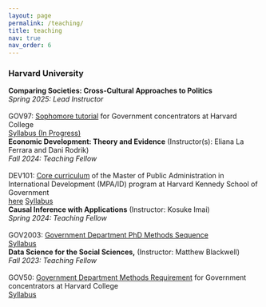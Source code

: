 ```yaml
---
layout: page
permalink: /teaching/
title: teaching
nav: true
nav_order: 6
---
```


<h3>Harvard University</h3>

<div class="post">
<article>
<div class="card mt-3">
<div class="p-3">
<strong>Comparing Societies: Cross-Cultural Approaches to Politics</strong><br>
<em>Spring 2025: Lead Instructor</em><br> <br>
GOV97: <a href="https://www.gov.harvard.edu/undergraduate/academics/concentration-requirements/gov-97-the-sophomore-tutorial-in-government/">Sophomore tutorial</a> for Government concentrators at Harvard College <br>
<a href="https://docs.google.com/document/d/1E2qcNwr2B_TwQmHaB-O0vjuccA8GEVM79Lb5AmQcLBQ/edit?usp=sharing" target="_blank">Syllabus (In Progress)</a>
</div>
</div>

<div class="card mt-3">
<div class="p-3">
<strong>Economic Development: Theory and Evidence</strong> (Instructor(s): <a>Eliana La Ferrara and Dani Rodrik</a>)<br>
<em>Fall 2024: Teaching Fellow</em> <br> <br>
DEV101: <a href="https://www.hks.harvard.edu/educational-programs/masters-programs/master-public-administration-international-development#curriculum">Core curriculum</a> of the Master of Public Administration in International Development (MPA/ID) program at Harvard Kennedy School of Government <br>
<a href="assets/pdf/theem25.pdf" target="_blank">here</a>
<a href="assets/pdf/dev101.pdf" target="_blank">Syllabus</a>
</div>
</div>

<div class="post">
<article>
<div class="card mt-3">
<div class="p-3">
<strong>Causal Inference with Applications</strong> (Instructor: <a>Kosuke Imai</a>)<br>
<em>Spring 2024: Teaching Fellow</em><br> <br>
GOV2003: <a href="https://governmentmethods.hsites.harvard.edu/graduate-courses">Government Department PhD Methods Sequence</a> <br>
<a href="assets/pdf/gov2001.pdf" target="_blank">Syllabus</a>
</div>
</div>

<div class="post">
<article>
<div class="card mt-3">
<div class="p-3">
<strong>Data Science for the Social Sciences,</strong> (Instructor: <a>Matthew Blackwell</a>)<br>
<em>Fall 2023: Teaching Fellow</em><br> <br>
GOV50: <a href="https://www.gov.harvard.edu/undergraduate/academics/concentration-requirements/methods-requirement-and-course-sequencing/">Government Department Methods Requirement</a> for Government concentrators at Harvard College <br>
<a href="https://gov50-f23.github.io/syllabus.html" target="_blank">Syllabus</a>
</div>
</div>



</article>
</div>

<br>